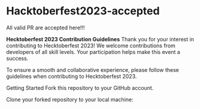 # Hacktoberfest2023-accepted
All valid PR are accepted here!!!

**Hecktoberfest 2023 Contribution Guidelines**
Thank you for your interest in contributing to Hecktoberfest 2023! We welcome contributions from developers of all skill levels. Your participation helps make this event a success.

To ensure a smooth and collaborative experience, please follow these guidelines when contributing to Hecktoberfest 2023.

Getting Started
Fork this repository to your GitHub account.

Clone your forked repository to your local machine:
